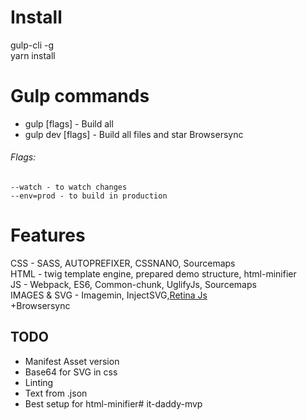 # Install

gulp-cli -g\
yarn install

# Gulp commands

* gulp [flags] - Build all 
* gulp dev [flags] - Build all files and star Browsersync

###### Flags:

```
--watch - to watch changes
--env=prod - to build in production
```

# Features

CSS - SASS, AUTOPREFIXER, CSSNANO, Sourcemaps\
HTML - twig template engine, prepared demo structure, html-minifier\
JS - Webpack, ES6, Common-chunk, UglifyJs, Sourcemaps\
IMAGES & SVG - Imagemin, InjectSVG,[Retina Js](https://www.npmjs.com/package/retinajs)\
+Browsersync

## TODO
* Manifest Asset version
* Base64 for SVG in css
* Linting
* Text from .json
* Best setup for html-minifier# it-daddy-mvp
